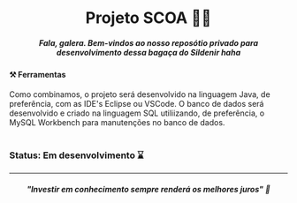 <h1 align="center"> Projeto SCOA 👨‍🎓</h1>

<h5 align="center">Fala, galera. Bem-vindos ao nosso reposótio privado para desenvolvimento dessa bagaça do Sildenir haha</h5>


#### ⚒️ Ferramentas

Como combinamos, o projeto será desenvolvido na linguagem Java, de preferência, com as IDE's Eclipse ou VSCode.
O banco de dados será desenvolvido e criado na linguagem SQL utiliizando, de preferência, o MySQL Workbench para manutenções no banco de dados.
<br/>
<br/>
### Status: Em desenvolvimento ⌛

<hr>

<i><h5 align="center">"Investir em conhecimento sempre renderá os melhores juros" 💭</h5></i>